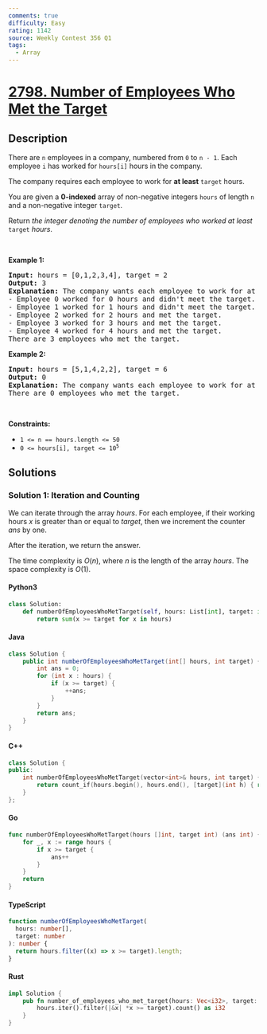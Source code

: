 ```yaml
---
comments: true
difficulty: Easy
rating: 1142
source: Weekly Contest 356 Q1
tags:
  - Array
---
```


<!-- problem:start -->

# [2798. Number of Employees Who Met the Target](https://leetcode.com/problems/number-of-employees-who-met-the-target)

## Description

<!-- description:start -->

<p>There are <code>n</code> employees in a company, numbered from <code>0</code> to <code>n - 1</code>. Each employee <code>i</code> has worked for <code>hours[i]</code> hours in the company.</p>

<p>The company requires each employee to work for <strong>at least</strong> <code>target</code> hours.</p>

<p>You are given a <strong>0-indexed</strong> array of non-negative integers <code>hours</code> of length <code>n</code> and a non-negative integer <code>target</code>.</p>

<p>Return <em>the integer denoting the number of employees who worked at least</em> <code>target</code> <em>hours</em>.</p>

<p>&nbsp;</p>
<p><strong class="example">Example 1:</strong></p>

<pre>
<strong>Input:</strong> hours = [0,1,2,3,4], target = 2
<strong>Output:</strong> 3
<strong>Explanation:</strong> The company wants each employee to work for at least 2 hours.
- Employee 0 worked for 0 hours and didn&#39;t meet the target.
- Employee 1 worked for 1 hours and didn&#39;t meet the target.
- Employee 2 worked for 2 hours and met the target.
- Employee 3 worked for 3 hours and met the target.
- Employee 4 worked for 4 hours and met the target.
There are 3 employees who met the target.
</pre>

<p><strong class="example">Example 2:</strong></p>

<pre>
<strong>Input:</strong> hours = [5,1,4,2,2], target = 6
<strong>Output:</strong> 0
<strong>Explanation:</strong> The company wants each employee to work for at least 6 hours.
There are 0 employees who met the target.
</pre>

<p>&nbsp;</p>
<p><strong>Constraints:</strong></p>

<ul>
	<li><code>1 &lt;= n == hours.length &lt;= 50</code></li>
	<li><code>0 &lt;=&nbsp;hours[i], target &lt;= 10<sup>5</sup></code></li>
</ul>

<!-- description:end -->

## Solutions

<!-- solution:start -->

### Solution 1: Iteration and Counting

We can iterate through the array $hours$. For each employee, if their working hours $x$ is greater than or equal to $target$, then we increment the counter $ans$ by one.

After the iteration, we return the answer.

The time complexity is $O(n)$, where $n$ is the length of the array $hours$. The space complexity is $O(1)$.

<!-- tabs:start -->

#### Python3

```python
class Solution:
    def numberOfEmployeesWhoMetTarget(self, hours: List[int], target: int) -> int:
        return sum(x >= target for x in hours)
```

#### Java

```java
class Solution {
    public int numberOfEmployeesWhoMetTarget(int[] hours, int target) {
        int ans = 0;
        for (int x : hours) {
            if (x >= target) {
                ++ans;
            }
        }
        return ans;
    }
}
```

#### C++

```cpp
class Solution {
public:
    int numberOfEmployeesWhoMetTarget(vector<int>& hours, int target) {
        return count_if(hours.begin(), hours.end(), [target](int h) { return h >= target; });
    }
};
```

#### Go

```go
func numberOfEmployeesWhoMetTarget(hours []int, target int) (ans int) {
	for _, x := range hours {
		if x >= target {
			ans++
		}
	}
	return
}
```

#### TypeScript

```ts
function numberOfEmployeesWhoMetTarget(
  hours: number[],
  target: number
): number {
  return hours.filter((x) => x >= target).length;
}
```

#### Rust

```rust
impl Solution {
    pub fn number_of_employees_who_met_target(hours: Vec<i32>, target: i32) -> i32 {
        hours.iter().filter(|&x| *x >= target).count() as i32
    }
}
```

<!-- tabs:end -->

<!-- solution:end -->

<!-- problem:end -->
